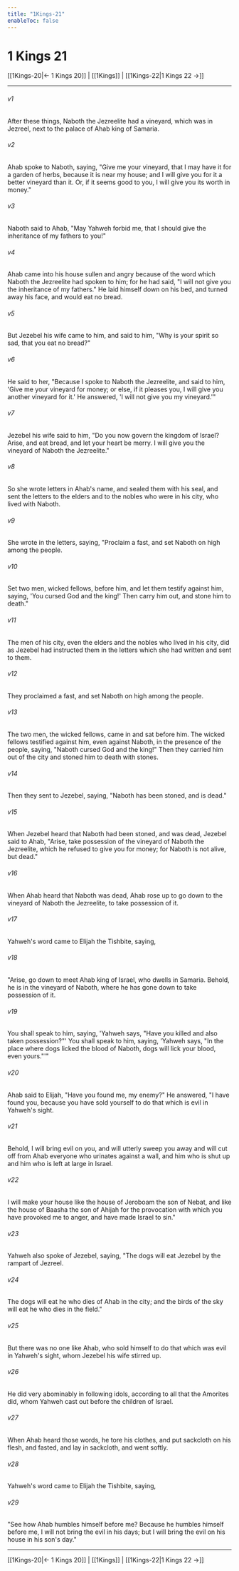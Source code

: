 ```yaml
---
title: "1Kings-21"
enableToc: false
---
```


# 1 Kings 21

[[1Kings-20|← 1 Kings 20]] | [[1Kings]] | [[1Kings-22|1 Kings 22 →]]
***



###### v1 
After these things, Naboth the Jezreelite had a vineyard, which was in Jezreel, next to the palace of Ahab king of Samaria. 

###### v2 
Ahab spoke to Naboth, saying, "Give me your vineyard, that I may have it for a garden of herbs, because it is near my house; and I will give you for it a better vineyard than it. Or, if it seems good to you, I will give you its worth in money." 

###### v3 
Naboth said to Ahab, "May Yahweh forbid me, that I should give the inheritance of my fathers to you!" 

###### v4 
Ahab came into his house sullen and angry because of the word which Naboth the Jezreelite had spoken to him; for he had said, "I will not give you the inheritance of my fathers." He laid himself down on his bed, and turned away his face, and would eat no bread. 

###### v5 
But Jezebel his wife came to him, and said to him, "Why is your spirit so sad, that you eat no bread?" 

###### v6 
He said to her, "Because I spoke to Naboth the Jezreelite, and said to him, 'Give me your vineyard for money; or else, if it pleases you, I will give you another vineyard for it.' He answered, 'I will not give you my vineyard.'" 

###### v7 
Jezebel his wife said to him, "Do you now govern the kingdom of Israel? Arise, and eat bread, and let your heart be merry. I will give you the vineyard of Naboth the Jezreelite." 

###### v8 
So she wrote letters in Ahab's name, and sealed them with his seal, and sent the letters to the elders and to the nobles who were in his city, who lived with Naboth. 

###### v9 
She wrote in the letters, saying, "Proclaim a fast, and set Naboth on high among the people. 

###### v10 
Set two men, wicked fellows, before him, and let them testify against him, saying, 'You cursed God and the king!' Then carry him out, and stone him to death." 

###### v11 
The men of his city, even the elders and the nobles who lived in his city, did as Jezebel had instructed them in the letters which she had written and sent to them. 

###### v12 
They proclaimed a fast, and set Naboth on high among the people. 

###### v13 
The two men, the wicked fellows, came in and sat before him. The wicked fellows testified against him, even against Naboth, in the presence of the people, saying, "Naboth cursed God and the king!" Then they carried him out of the city and stoned him to death with stones. 

###### v14 
Then they sent to Jezebel, saying, "Naboth has been stoned, and is dead." 

###### v15 
When Jezebel heard that Naboth had been stoned, and was dead, Jezebel said to Ahab, "Arise, take possession of the vineyard of Naboth the Jezreelite, which he refused to give you for money; for Naboth is not alive, but dead." 

###### v16 
When Ahab heard that Naboth was dead, Ahab rose up to go down to the vineyard of Naboth the Jezreelite, to take possession of it. 

###### v17 
Yahweh's word came to Elijah the Tishbite, saying, 

###### v18 
"Arise, go down to meet Ahab king of Israel, who dwells in Samaria. Behold, he is in the vineyard of Naboth, where he has gone down to take possession of it. 

###### v19 
You shall speak to him, saying, 'Yahweh says, "Have you killed and also taken possession?"' You shall speak to him, saying, 'Yahweh says, "In the place where dogs licked the blood of Naboth, dogs will lick your blood, even yours."'" 

###### v20 
Ahab said to Elijah, "Have you found me, my enemy?" He answered, "I have found you, because you have sold yourself to do that which is evil in Yahweh's sight. 

###### v21 
Behold, I will bring evil on you, and will utterly sweep you away and will cut off from Ahab everyone who urinates against a wall, and him who is shut up and him who is left at large in Israel. 

###### v22 
I will make your house like the house of Jeroboam the son of Nebat, and like the house of Baasha the son of Ahijah for the provocation with which you have provoked me to anger, and have made Israel to sin." 

###### v23 
Yahweh also spoke of Jezebel, saying, "The dogs will eat Jezebel by the rampart of Jezreel. 

###### v24 
The dogs will eat he who dies of Ahab in the city; and the birds of the sky will eat he who dies in the field." 

###### v25 
But there was no one like Ahab, who sold himself to do that which was evil in Yahweh's sight, whom Jezebel his wife stirred up. 

###### v26 
He did very abominably in following idols, according to all that the Amorites did, whom Yahweh cast out before the children of Israel. 

###### v27 
When Ahab heard those words, he tore his clothes, and put sackcloth on his flesh, and fasted, and lay in sackcloth, and went softly. 

###### v28 
Yahweh's word came to Elijah the Tishbite, saying, 

###### v29 
"See how Ahab humbles himself before me? Because he humbles himself before me, I will not bring the evil in his days; but I will bring the evil on his house in his son's day."

***
[[1Kings-20|← 1 Kings 20]] | [[1Kings]] | [[1Kings-22|1 Kings 22 →]]
